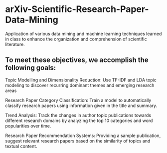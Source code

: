 # arXiv-Scientific-Research-Paper-Data-Mining
Application of various data mining and machine learning techniques learned in class to enhance the organization and comprehension of scientific literature. 

## To meet these objectives, we accomplish the following goals:
Topic Modelling and Dimensionality Reduction: Use TF-IDF and LDA topic modeling to discover recurring dominant themes and emerging research areas

Research Paper Category Classification: Train a model to automatically classify research papers using information given in the title and summary.

Trend Analysis: Track the changes in author topic publications towards different research domains by analyzing the top 10 categories and word popularities over time. 

Research Paper Recommendation Systems: Providing a sample publication, suggest relevant research papers based on the similarity of topics and textual content.


